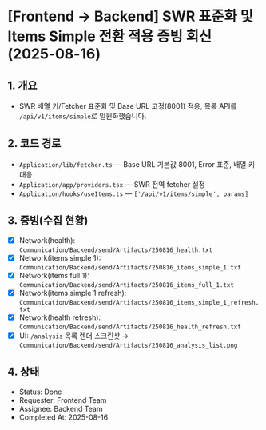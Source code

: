 # [Frontend → Backend] SWR 표준화 및 Items Simple 전환 적용 증빙 회신 (2025-08-16)

## 1. 개요

- SWR 배열 키/Fetcher 표준화 및 Base URL 고정(8001) 적용, 목록 API를 `/api/v1/items/simple`로 일원화했습니다.

## 2. 코드 경로

- `Application/lib/fetcher.ts` — Base URL 기본값 8001, Error 표준, 배열 키 대응
- `Application/app/providers.tsx` — SWR 전역 fetcher 설정
- `Application/hooks/useItems.ts` — `['/api/v1/items/simple', params]`

## 3. 증빙(수집 현황)

- [x] Network(health): `Communication/Backend/send/Artifacts/250816_health.txt`
- [x] Network(items simple 1): `Communication/Backend/send/Artifacts/250816_items_simple_1.txt`
- [x] Network(items full 1): `Communication/Backend/send/Artifacts/250816_items_full_1.txt`
- [x] Network(items simple 1 refresh): `Communication/Backend/send/Artifacts/250816_items_simple_1_refresh.txt`
- [x] Network(health refresh): `Communication/Backend/send/Artifacts/250816_health_refresh.txt`
- [x] UI: `/analysis` 목록 렌더 스크린샷 → `Communication/Backend/send/Artifacts/250816_analysis_list.png`

## 4. 상태

- Status: Done
- Requester: Frontend Team
- Assignee: Backend Team
- Completed At: 2025-08-16
